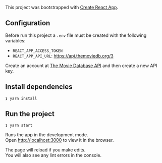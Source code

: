 This project was bootstrapped with [Create React App](https://github.com/facebook/create-react-app).

## Configuration

Before run this project a `.env` file must be created with the following variables:<br />

- `REACT_APP_ACCESS_TOKEN`
- `REACT_APP_API_URL`: https://api.themoviedb.org/3

Create an account at [The Movie Database API](https://developers.themoviedb.org/3/getting-started/introduction) and then create a new API key.

## Install dependencies

```
❯ yarn install
```

## Run the project

```
❯ yarn start
```

Runs the app in the development mode.<br />
Open [http://localhost:3000](http://localhost:3000) to view it in the browser.

The page will reload if you make edits.<br />
You will also see any lint errors in the console.
